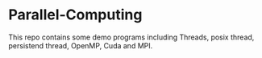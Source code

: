 # Parallel-Computing
This repo contains some demo programs including Threads, posix thread, persistend thread, OpenMP, Cuda and MPI.
